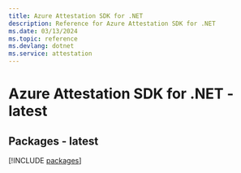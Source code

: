 ```yaml
---
title: Azure Attestation SDK for .NET
description: Reference for Azure Attestation SDK for .NET
ms.date: 03/13/2024
ms.topic: reference
ms.devlang: dotnet
ms.service: attestation
---
```

# Azure Attestation SDK for .NET - latest
## Packages - latest
[!INCLUDE [packages](attestation-index.md)]